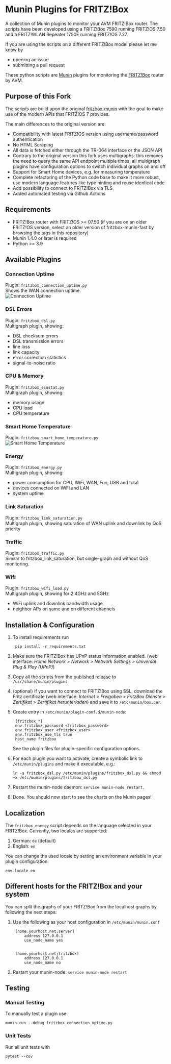 # Munin Plugins for FRITZ!Box

A collection of Munin plugins to monitor your AVM FRITZ!Box router. The scripts have been developed using a FRITZ!Box 7590 running FRITZ!OS 7.50 and a FRITZ!WLAN Repeater 1750E running FRITZ!OS 7.27.

If you are using the scripts on a different FRITZ!Box model please let me know by

- opening an issue
- submitting a pull request

These python scripts are [Munin](http://munin-monitoring.org) plugins for monitoring the [FRITZ!Box](https://avm.de/produkte/fritzbox/) router by AVM. 

## Purpose of this Fork

The scripts are build upon the original [fritzbox-munin](https://github.com/Tafkas/fritzbox-munin) with the goal to make use of the modern APIs that FRITZ!OS 7 provides.

The main differences to the original version are:
- Compatibility with latest FRITZ!OS version using username/password authentication
- No HTML Scraping
- All data is fetched either through the TR-064 interface or the JSON API
- Contrary to the original version this fork uses multigraphs: this removes the need to query the same API endpoint multiple times, all multigraph plugins have configuration options to switch individual graphs on and off
- Support for Smart Home devices, e.g. for measuring temperature
- Complete refactoring of the Python code base to make it more robust, use modern language features like type hinting and reuse identical code
- Add possibility to connect to FRITZ!Box via TLS
- Added automated testing via Github Actions

## Requirements
- FRITZ!Box router with FRITZ!OS >= 07.50 (if you are on an older FRITZ!OS version, select an older version of fritzbox-munin-fast by browsing the tags in this repository)
- Munin 1.4.0 or later is required
- Python >= 3.9
   
## Available Plugins

### Connection Uptime
Plugin: `fritzbox_connection_uptime.py`  
Shows the WAN connection uptime.  
![Connection Uptime](doc/connection_uptime.png)

### DSL Errors
Plugin: `fritzbox_dsl.py`  
Multigraph plugin, showing:
 - DSL checksum errors
 - DSL transmission errors
 - line loss
 - link capacity
 - error correction statistics
 - signal-to-noise ratio

### CPU & Memory
Plugin: `fritzbox_ecostat.py`  
Multigraph plugin, showing:
 - memory usage
 - CPU load
 - CPU temperature

### Smart Home Temperature
Plugin: `fritzbox_smart_home_temperature.py`  
![Smart Home Temperature](doc/smart_home_temperature.png)

### Energy
Plugin: `fritzbox_energy.py`  
Multigraph plugin, showing:
 - power consumption for CPU, WiFi, WAN, Fon, USB and total
 - devices connected on WiFi and LAN
 - system uptime

### Link Saturation
Plugin: `fritzbox_link_saturation.py`  
Multigraph plugin, showing saturation of WAN uplink and downlink by QoS priority

### Traffic
Plugin: `fritzbox_traffic.py`  
Similar to fritzbox_link_saturation, but single-graph and without QoS monitoring.

### Wifi
Plugin: `fritzbox_wifi_load.py`  
Multigraph plugin, showing for 2.4GHz and 5GHz
 - WiFi uplink and downlink bandwidth usage
 - neighbor APs on same and on different channels

## Installation & Configuration

1. To install requirements run

        pip install -r requirements.txt

1. Make sure the FRITZ!Box has UPnP status information enabled. (web interface: _Home Network > Network > Network Settings > Universal Plug & Play (UPnP)_)

1. Copy all the scripts from the [published release](https://github.com/ma4nn/fritzbox-munin-fast/releases) to `/usr/share/munin/plugins`

1. (optional) If you want to connect to FRITZ!Box using SSL, download the Fritz certificate (web interface: _Internet > Freigaben > FritzBox Dienste > Zertifikat > Zertifikat herunterladen_) and save it to `/etc/munin/box.cer`.

1. Create entry in `/etc/munin/plugin-conf.d/munin-node`:

        [fritzbox_*]
        env.fritzbox_password <fritzbox_password>
        env.fritzbox_user <fritzbox_user>
        env.fritzbox_use_tls true
        host_name fritzbox
   
   See the plugin files for plugin-specific configuration options.

1. For each plugin you want to activate, create a symbolic link to `/etc/munin/plugins` and make it executable, e.g.:
   ```
   ln -s fritzbox_dsl.py /etc/munin/plugins/fritzbox_dsl.py && chmod +x /etc/munin/plugins/fritzbox_dsl.py
   ```

1. Restart the munin-node daemon: `service munin-node restart`.

1. Done. You should now start to see the charts on the Munin pages!

## Localization

The `fritzbox_energy` script depends on the language selected in your FRITZ!Box. Currently, two locales are
supported:

1. German: `de` (default)
2. English: `en`

You can change the used locale by setting an environment variable in your plugin configuration:

    env.locale en

## Different hosts for the FRITZ!Box and your system

You can split the graphs of your FRITZ!Box from the localhost graphs by following the next steps:

1. Use the following as your host configuration in `/etc/munin/munin.conf`

        [home.yourhost.net;server]
            address 127.0.0.1
            use_node_name yes


        [home.yourhost.net;fritzbox]
            address 127.0.0.1
            use_node_name no

1. Restart your munin-node: `service munin-node restart`

## Testing

### Manual Testing

To manually test a plugin use
```
munin-run --debug fritzbox_connection_uptime.py
```

### Unit Tests

Run all unit tests with
```
pytest --cov
```
